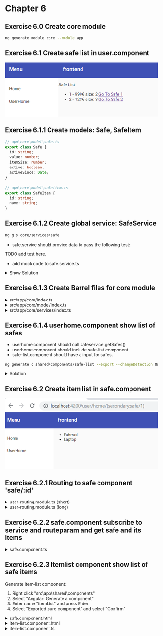 # Chapter 6

## Exercise 6.0 Create core module

```bash
ng generate module core --module app
```

## Exercise 6.1 Create safe list in user.component

![61](screenshots/61.PNG)

## Exercise 6.1.1 Create models: Safe, SafeItem

```typescript
// app\core\model\safe.ts
export class Safe {
  id: string;
  value: number;
  itemSize: number;
  active: boolean;
  activeSince: Date;
}

// app\core\model\safeitem.ts
export class SafeItem {
  id: string;
  name: string;
}
```

## Exercise 6.1.2 Create global service: SafeService

```bash
ng g s core/services/safe
```

- safe.service should provice data to pass the following test:

TODO add test here.

- add mock code to safe.service.ts

<details>
<summary>Show Solution</summary>

```typescript
import { Injectable } from "@angular/core";
import { Safe, SafeItem } from "../model";
import { Observable, Subject, BehaviorSubject } from "rxjs";
import { map } from "rxjs/operators";

@Injectable({
  providedIn: "root"
})
export class SafeService {
  // private currentSafe: Subject<Safe> = new Subject<Safe>();
  private safes: BehaviorSubject<Safe[]> = new BehaviorSubject<Safe[]>([]);
  private items: BehaviorSubject<SafeItem[]> = new BehaviorSubject<SafeItem[]>(
    []
  );

  getSafe(safeId: string): Observable<Safe> {
    return this.safes
      .asObservable()
      .pipe(map((safes1: Safe[]) => safes1.find(safe => safe.id === safeId)));
  }

  getSafes(): Observable<Safe[]> {
    return this.safes.asObservable();
  }

  getItems(safeId: string): Observable<SafeItem[]> {
    this.items.next(null);
    setTimeout(() => {
      if (safeId === "1") {
        this.items.next([
          { id: "1", name: "Fahrrad" },
          { id: "2", name: "Laptop" }
        ] as SafeItem[]);
      } else if (safeId === "2") {
        this.items.next([
          { id: "3", name: "Taschenrechner" },
          { id: "4", name: "Sonnenbrille" },
          { id: "5", name: "Brille" }
        ] as SafeItem[]);
      }
    }, 2000);
    return this.items.asObservable();
  }

  constructor() {
    this.safes.next([
      {
        id: "1",
        value: 999,
        itemSize: 2,
        active: true,
        activeSince: new Date()
      },
      {
        id: "2",
        value: 123,
        itemSize: 3,
        active: true,
        activeSince: new Date()
      }
    ] as Safe[]);
  }
}
```

</details>

## Exercise 6.1.3 Create Barrel files for core module

<details><summary>src/app/core/index.ts</summary>

Right click folder src/app/core -> Create Barrel (Directories) (Extension: NG42 TypeScript Helpers)

```typescript
// start:ng42.barrel
export * from "./model";
export * from "./services";
// end:ng42.barrel
```

</details>
<details><summary>src/app/core/model/index.ts</summary>

Right click folder src/app/core -> Create Barrel (Files) (Extension: NG42 TypeScript Helpers)

```typescript
// start:ng42.barrel
export * from "./safe";
export * from "./safeitem";
// end:ng42.barrel
```

</details>
<details><summary>src/app/core/services/index.ts</summary>

Right click folder src/app/core -> Create Barrel (Files) (Extension: NG42 TypeScript Helpers)

```typescript
// start:ng42.barrel
export * from "./safe.service";
// end:ng42.barrel
```

</details>

## Exercise 6.1.4 userhome.component show list of safes

- userhome.component should call safeservice.getSafes()
- userhome.component should include safe-list.component
- safe-list.component should have a input for safes.

```bash
ng generate c shared/components/safe-list --export --changeDetection OnPush --module shared
```

<details><summary>Solution</summary>

userhome.component.html

```html
<cool-safe-list [safes]="safes$ | async"></cool-safe-list>
```

userhome.component.ts

```typescript
import { Component, OnInit, ChangeDetectionStrategy } from "@angular/core";
import { Safe, SafeService } from "src/app/core";
import { Observable } from "rxjs";

@Component({
  selector: "cool-userhome",
  templateUrl: "./userhome.component.html",
  styleUrls: ["./userhome.component.scss"],
  changeDetection: ChangeDetectionStrategy.OnPush
})
export class UserHomeComponent implements OnInit {
  safes$: Observable<Safe[]>;

  constructor(private service: SafeService) {}

  ngOnInit() {
    this.safes$ = this.service.getSafes();
  }
}
```

safe-list.component.html

```html
<ul>
  <li *ngFor="let safe of safes">
    <a [routerLink]="[{outlets: { secondary: ['safe', safe.id] }  }]">Go To Safe {{safe?.id}}</a>
    {{safe?.value}}€ size: {{safe?.itemSize}}
  </li>
</ul>
```

safe-list.component.ts

```typescript
import {
  Component,
  OnInit,
  ChangeDetectionStrategy,
  Input
} from "@angular/core";
import { Safe } from "~core/*";

@Component({
  selector: "cool-safe-list",
  templateUrl: "./safe-list.component.html",
  styleUrls: ["./safe-list.component.css"],
  changeDetection: ChangeDetectionStrategy.OnPush
})
export class SafeListComponent implements OnInit {
  @Input()
  safes: Safe[];

  constructor() {}

  ngOnInit() {}
}
```

</details>

## Exercise 6.2 Create item list in safe.component

![62](screenshots/62.PNG)

## Exercise 6.2.1 Routing to safe component 'safe/:id'

<details><summary>user-routing.module.ts (short)</summary>

```typescript
...
{
  path: 'safe/:id',
  component: SafeComponent,
  outlet: 'secondary',
},
...
```

</details>

<details><summary>user-routing.module.ts (long)</summary>

```typescript
import { NgModule } from "@angular/core";
import { Routes, RouterModule } from "@angular/router";
import { UserComponent } from "./user/user.component";
import { SafeComponent } from "./containers/safe/safe.component";
import { UserHomeComponent } from "./components/userhome/userhome.component";

const routes: Routes = [
  {
    path: "home",
    component: UserComponent,
    children: [
      {
        path: "safe/:id",
        component: SafeComponent,
        outlet: "secondary"
      },
      {
        path: "",
        component: UserHomeComponent,
        outlet: "secondary"
      }
    ]
  },
  {
    path: "",
    redirectTo: "home"
  }
];

@NgModule({
  imports: [RouterModule.forChild(routes)],
  exports: [RouterModule]
})
export class UserRoutingModule {}
```

</details>

## Exercise 6.2.2 safe.component subscribe to service and routeparam and get safe and its items

<details><summary>safe.component.ts</summary>

```typescript
import { Component, OnInit, ChangeDetectionStrategy } from "@angular/core";
import { ActivatedRoute, ParamMap } from "@angular/router";
import { switchMap } from "rxjs/operators";
import { Observable } from "rxjs";
import { Safe, SafeService, SafeItem } from "src/app/core";

@Component({
  selector: "cool-safe",
  templateUrl: "./safe.component.html",
  styleUrls: ["./safe.component.scss"],
  changeDetection: ChangeDetectionStrategy.OnPush
})
export class SafeComponent implements OnInit {
  safe$: Observable<Safe>;
  items$: Observable<SafeItem[]>;

  constructor(
    private activatedRoute: ActivatedRoute,
    private service: SafeService
  ) {}

  ngOnInit() {
    this.safe$ = this.activatedRoute.paramMap.pipe(
      switchMap((params: ParamMap) => this.service.getSafe(params.get("id")))
    );
    this.items$ = this.safe$.pipe(
      switchMap((safe: Safe) => this.service.getItems(safe.id))
    );
  }
}
```

</details>

## Exercise 6.2.3 Itemlist component show list of safe items

Generate item-list component:

1. Right click "src\app\shared\components"
2. Select "Angular: Generate a component"
3. Enter name "itemList" and press Enter
4. Select "Exported pure component" and select "Confirm"

<details><summary>safe.component.html</summary>

```html
<cool-item-list [items]="items$ | async"></cool-item-list>
```

</details>

<details><summary>item-list.component.html</summary>

```html
<ul>
  <li *ngFor="let item of items">{{item?.name}}</li>
</ul>
```

</details>
<details><summary>item-list.component.ts</summary>

```typescript
import {
  Component,
  OnInit,
  ChangeDetectionStrategy,
  Input
} from "@angular/core";
import { SafeItem } from "src/app/core";

@Component({
  selector: "cool-item-list",
  templateUrl: "./item-list.component.html",
  styleUrls: ["./item-list.component.scss"],
  changeDetection: ChangeDetectionStrategy.OnPush
})
export class ItemListComponent implements OnInit {
  @Input()
  items: SafeItem[];

  constructor() {}

  ngOnInit() {}
}
```

</details>
